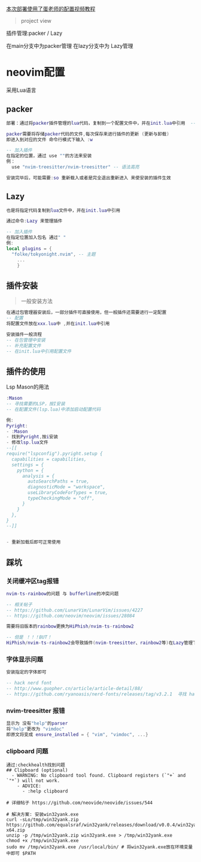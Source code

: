 [本次部署使用了蛋老师的配置视频教程](https://www.bilibili.com/video/BV1Td4y1578E/?spm_id_from=333.1007.top_right_bar_window_history.content.click&vd_source=3268ce5f8f29db48f5c4973357c7dfad)
> project view

插件管理:packer / Lazy

在main分支中为packer管理 在lazy分支中为 Lazy管理

# neovim配置

采用Lua语言

## packer

```lua
部署：通过将packer插件管理的lua代码，复制到一个配置文件中，并在init.lua中引用  -- 分布式存储

packer需要将存储packer代码的文件,每次保存来进行插件的更新 (更新与卸载)
即进入到对应的文件 命令行模式下输入 :w

-- 加入插件
在指定的位置，通过 use ""的方法来安装
例：
  use "nvim-treesitter/nvim-treesitter" -- 语法高亮

安装完毕后，可能需要:so 重新载入或者是完全退出重新进入 来使安装的插件生效
```

## Lazy

```lua
也是将指定代码复制到lua文件中，并在init.lua中引用  

通过命令:Lazy 来管理插件

-- 加入插件
在指定位置加入包名 通过" "
例:
local plugins = {
  "folke/tokyonight.nvim", -- 主题
    ...
    }

```

## 插件安装

> 一般安装方法

```lua
在通过包管理器安装后，一部分插件可直接使用，但一般插件还需要进行一定配置
-- 配置
将配置文件放在xxx.lua中 ,并在init.lua中引用

安装插件一般流程
-- 在包管理中安装
-- 补充配置文件
-- 在init.lua中引用配置文件
```

## 插件的使用

Lsp Mason的用法

```lua
:Mason
-- 寻找需要的LSP，按I安装
-- 在配置文件(lsp.lua)中添加启动配置代码

例:
Pyright:
- :Mason
- 找到Pyright,按i安装
- 修改lsp.lua文件
--[[
require("lspconfig").pyright.setup {
  capabilities = capabilities,
  settings = {
    python = {
      analysis = {
        autoSearchPaths = true,
        diagnosticMode = "workspace",
        useLibraryCodeForTypes = true,
        typeCheckingMode = "off",
      }
    }
  },
}
--]]


- 重新加载后即可正常使用
```



## 踩坑

### 关闭缓冲区tag报错

```lua
nvim-ts-rainbow的问题 与 bufferline的冲突问题

-- 相关帖子
-- https://github.com/LunarVim/LunarVim/issues/4227
-- https://github.com/neovim/neovim/issues/28084

需要将旧版本的rainbow更换为HiPhish/nvim-ts-rainbow2

-- 但是 ！！！BUT！
HiPhish/nvim-ts-rainbow2会导致插件(nvim-treesitter、rainbow2等)在Lazy管理下，加载时间很长
```

### 字体显示问题

```lua
安装指定的字体即可

-- hack nerd font
-- http://www.guopher.cn/article/article-detail/88/
-- https://github.com/ryanoasis/nerd-fonts/releases/tag/v3.2.1  寻找 hack nerd font.zip
```

### nvim-treesitter 报错

```lua
显示为 没有"help"的parser
将"help"更改为 "vimdoc" 
即原文将变成 ensure_installed = { "vim", "vimdoc", ...}
```

### clipboard 问题

```shell
通过:checkhealth找到问题
## Clipboard (optional)
  - WARNING: No clipboard tool found. Clipboard registers (`"+` and `"*`) will not work.
    - ADVICE:
      - :help clipboard

# 详细帖子 https://github.com/neovide/neovide/issues/544

# 解决方案: 安装win32yank.exe
curl -sLo/tmp/win32yank.zip https://github.com/equalsraf/win32yank/releases/download/v0.0.4/win32yank-x64.zip
unzip -p /tmp/win32yank.zip win32yank.exe > /tmp/win32yank.exe
chmod +x /tmp/win32yank.exe
sudo mv /tmp/win32yank.exe /usr/local/bin/ # 将win32yank.exe放在环境变量中即可 $PATH
```

